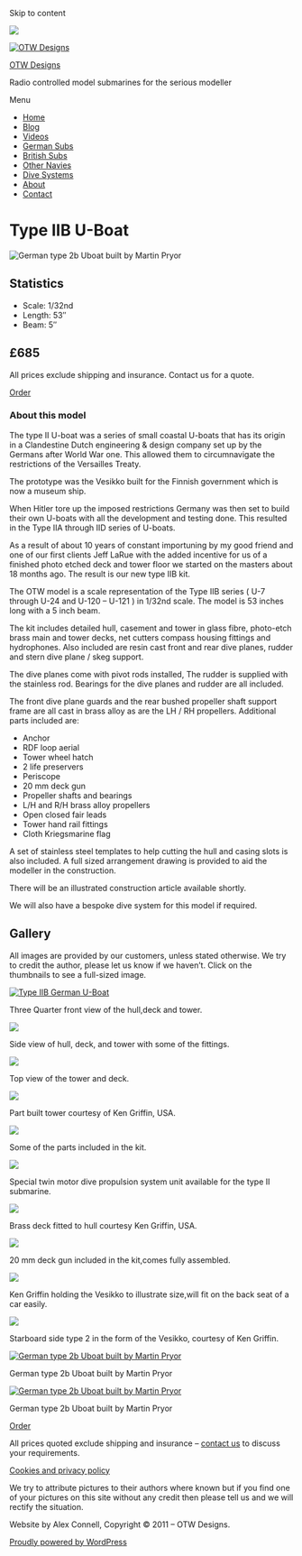 Skip to content

![](/downloaded/images/cropped-home-back.jpg)

[![OTW Designs](/downloaded/images/cropped-fish-1.png)](/)

[OTW Designs](/)

Radio controlled model submarines for the serious modeller

Menu

  * [Home](/)
  * [Blog](/blog/)
  * [Videos](/videos/)
  * [German Subs](/#GermanSubs)
  * [British Subs](/#BritishSubs)
  * [Other Navies](/#OtherNavies)
  * [Dive Systems](/#DiveSystems)
  * [About](/about-2/)
  * [Contact](/contact-us/)

# Type IIB U-Boat

![German type 2b Uboat built by Martin Pryor](/downloaded/images/IMG_0370-2048x1536.jpg)

## Statistics

  * Scale: 1/32nd
  * Length: 53″
  * Beam: 5″

## £685

All prices exclude shipping and insurance. Contact us for a quote.

[  Order ](/contact-us/)

### About this model

The type II U-boat was a series of small coastal U-boats that has its origin
in a Clandestine Dutch engineering & design company set up by the Germans
after World War one. This allowed them to circumnavigate the restrictions of
the Versailles Treaty.

The prototype was the Vesikko built for the Finnish government which is now a
museum ship.

When Hitler tore up the imposed restrictions Germany was then set to build
their own U-boats with all the development and testing done. This resulted in
the Type IIA through IID series of U-boats.

As a result of about 10 years of constant importuning by my good friend and
one of our first clients Jeff LaRue with the added incentive for us of a
finished photo etched deck and tower floor we started on the masters about 18
months ago. The result is our new type IIB kit.

The OTW model is a scale representation of the Type IIB series ( U-7 through
U-24 and U-120 – U-121 ) in 1/32nd scale. The model is 53 inches long with a 5
inch beam.

The kit includes detailed hull, casement and tower in glass fibre, photo-etch
brass main and tower decks, net cutters compass housing fittings and
hydrophones. Also included are resin cast front and rear dive planes, rudder
and stern dive plane / skeg support.

The dive planes come with pivot rods installed, The rudder is supplied with
the stainless rod. Bearings for the dive planes and rudder are all included.

The front dive plane guards and the rear bushed propeller shaft support frame
are all cast in brass alloy as are the LH / RH propellers. Additional parts
included are:

  * Anchor
  * RDF loop aerial
  * Tower wheel hatch
  * 2 life preservers
  * Periscope
  * 20 mm deck gun
  * Propeller shafts and bearings
  * L/H and R/H brass alloy propellers
  * Open closed fair leads
  * Tower hand rail fittings
  * Cloth Kriegsmarine flag

A set of stainless steel templates to help cutting the hull and casing slots
is also included. A full sized arrangement drawing is provided to aid the
modeller in the construction.

There will be an illustrated construction article available shortly.

We will also have a bespoke dive system for this model if required.

## Gallery

All images are provided by our customers, unless stated otherwise. We try to
credit the author, please let us know if we haven’t. Click on the thumbnails
to see a full-sized image.

[![Type IIB German U-Boat](/downloaded/images/1type2b-main-1568x952.jpg)](/wp-content/uploads/2019/05/1type2b-main.jpg)

Three Quarter front view of the hull,deck and tower.

[![](/downloaded/images/2type2kitbits-1568x1171.jpg)](/wp-content/uploads/2019/05/2type2kitbits.jpg)

Side view of hull, deck, and tower with some of the fittings.

[![](/downloaded/images/3type2basictower-1568x1171.jpg)](/wp-content/uploads/2019/05/3type2basictower.jpg)

Top view of the tower and deck.

[![](/downloaded/images/4type2tower-whiteout.jpg)](/wp-content/uploads/2019/05/4type2tower-whiteout.jpg)

Part built tower courtesy of Ken Griffin, USA.

[![](/downloaded/images/6Type2Parts.jpg)](/wp-content/uploads/2019/05/6Type2Parts.jpg)

Some of the parts included in the kit.

[![](/downloaded/images/7DiveForTypw2.jpg)](/wp-content/uploads/2019/05/7DiveForTypw2.jpg)

Special twin motor dive propulsion system unit available for the type II
submarine.

[![](/downloaded/images/8type2-deck-1568x334.jpg)](/wp-content/uploads/2019/05/8type2-deck.jpg)

Brass deck fitted to hull courtesy Ken Griffin, USA.

[![](/downloaded/images/9type2bgun.jpg)](/wp-content/uploads/2019/05/9type2bgun.jpg)

20 mm deck gun included in the kit,comes fully assembled.

[![](/downloaded/images/Ken-with-Visikko-2-1568x1176.jpg)](/wp-content/uploads/2019/05/Ken-with-Visikko-2.jpg)

Ken Griffin holding the Vesikko to illustrate size,will fit on the back seat
of a car easily.

[![](/downloaded/images/Finished-starboard-side-2-1568x671.jpg)](/wp-content/uploads/2019/05/Finished-starboard-side-2.jpg)

Starboard side type 2 in the form of the Vesikko, courtesy of Ken Griffin.

[![German type 2b Uboat built by Martin Pryor](/downloaded/images/IMG_0370-2048x1536.jpg)](/wp-content/uploads/2020/10/IMG_0370-scaled.jpg)

German type 2b Uboat built by Martin Pryor

[![German type 2b Uboat built by Martin Pryor](/downloaded/images/IMG_0368-2048x1536.jpg)](/wp-content/uploads/2020/10/IMG_0368-scaled.jpg)

German type 2b Uboat built by Martin Pryor

[  Order ](/contact-us/)

All prices quoted exclude shipping and insurance – [contact us](/contact-us/) to discuss your requirements.

[Cookies and privacy policy](/cookies-privacy-policy/)

We try to attribute pictures to their authors where known but if you find one
of your pictures on this site without any credit then please tell us and we
will rectify the situation.

Website by Alex Connell, Copyright © 2011 – OTW Designs.

[ Proudly powered by WordPress ](https://en-gb.wordpress.org/)

